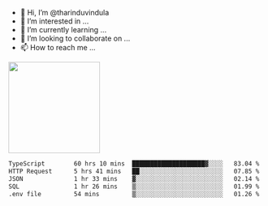 - 👋 Hi, I’m @tharinduvindula
- 👀 I’m interested in ...
- 🌱 I’m currently learning ...
- 💞️ I’m looking to collaborate on ...
- 📫 How to reach me ...

<!---
tharinduvindula/tharinduvindula is a ✨ special ✨ repository because its `README.md` (this file) appears on your GitHub profile.
You can click the Preview link to take a look at your changes.
--->

<img height="180em" src="https://github-readme-stats.vercel.app/api?username=tharinduvindula&show_icons=true&hide_border=false&&count_private=true&include_all_commits=true" />


<!--START_SECTION:waka-->

```txt
TypeScript        60 hrs 10 mins  ████████████████████▓░░░░   83.04 %
HTTP Request      5 hrs 41 mins   ██░░░░░░░░░░░░░░░░░░░░░░░   07.85 %
JSON              1 hr 33 mins    ▓░░░░░░░░░░░░░░░░░░░░░░░░   02.14 %
SQL               1 hr 26 mins    ▒░░░░░░░░░░░░░░░░░░░░░░░░   01.99 %
.env file         54 mins         ▒░░░░░░░░░░░░░░░░░░░░░░░░   01.26 %
```

<!--END_SECTION:waka-->
